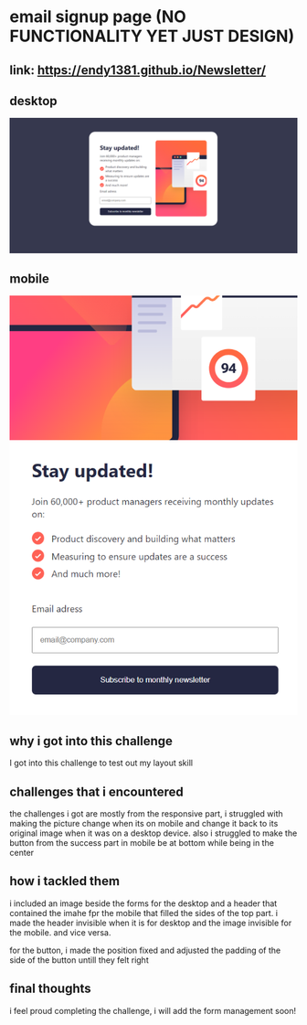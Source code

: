 # email signup page (NO FUNCTIONALITY YET JUST DESIGN)

## link: https://endy1381.github.io/Newsletter/

## desktop
![alt text](image.png)
## mobile
![alt text](image-1.png)

## why i got into this challenge
I got into this challenge to test out my layout skill

## challenges that i encountered
the challenges i got are mostly from the responsive part, i struggled with making the picture change when its on mobile and change it back to its original image when it was on a desktop device. also i struggled to make the button from the success part in mobile be at bottom while being in the center

## how i tackled them
i included an image beside the forms for the desktop and a header that contained the imahe fpr the mobile that filled the sides of the top part. i made the header invisible when it is for desktop and the image invisible for the mobile. and vice versa.  

for the button, i made the position fixed and adjusted the padding of the side of the button untill they felt right 


## final thoughts
i feel proud completing the challenge, i will add the form management soon!


